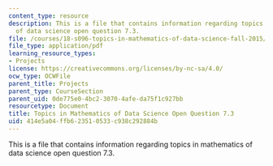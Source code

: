```yaml
---
content_type: resource
description: This is a file that contains information regarding topics in mathematics
  of data science open question 7.3.
file: /courses/18-s096-topics-in-mathematics-of-data-science-fall-2015/414e5a04ffb623510533c938c292884b_MIT18_S096F15_Open7.3.pdf
file_type: application/pdf
learning_resource_types:
- Projects
license: https://creativecommons.org/licenses/by-nc-sa/4.0/
ocw_type: OCWFile
parent_title: Projects
parent_type: CourseSection
parent_uid: 0de775e0-4bc2-3070-4afe-da75f1c927bb
resourcetype: Document
title: Topics in Mathematics of Data Science Open Question 7.3
uid: 414e5a04-ffb6-2351-0533-c938c292884b
---
```

This is a file that contains information regarding topics in mathematics of data science open question 7.3.
